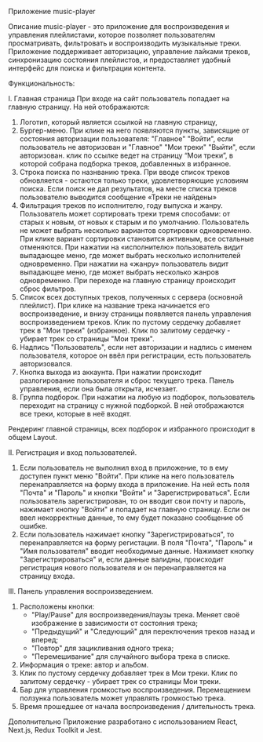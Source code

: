 Приложение music-player

Описание
music-player - это приложение для воспроизведения и управления плейлистами, которое позволяет пользователям просматривать, фильтровать и воспроизводить музыкальные треки. Приложение поддерживает авторизацию, управление лайками треков, синхронизацию состояния плейлистов, и предоставляет удобный интерфейс для поиска и фильтрации контента.

Функциональность:

I. Главная страница
При входе на сайт пользователь попадает на главную страницу.
На ней отображаются:
 1. Логотип, который является ссылкой на главную страницу,
 2. Бургер-меню. При клике на него появляются пункты, зависящие от состояния авторизации пользователя:
 "Главное"
 "Войти", если пользователь не авторизован и 
 "Главное"
 "Мои треки"
 "Выйти", если авторизован.
 клик по ссылке ведет на страницу “Мои треки”, в которой собрана подборка треков, добавленных в избранное.
3. Строка поиска по назнванию трека. При вводе список треков обновляется - остаются только треки, удовлетворяющие условиям поиска. Если поиск не дал результатов, на месте списка треков пользователю выводится сообщение «Треки не найдены»
4. Фильтрация треков по исполнителю, году выпуска и жанру.
Пользователь может сортировать треки тремя способами: от старых к новым, от новых к старым и по умолчанию. Пользователь не может выбрать несколько вариантов сортировки одновременно. При клике вариант сортировки становится активным, все остальные отменяются.
При нажатии на «исполнителю» пользователь видит выпадающее меню, где может выбрать несколько исполнителей одновременно.
При нажатии на «жанру» пользователь видит выпадающее меню, где может выбрать несколько жанров одновременно.
При переходе на главную страницу происходит сброс фильтров.
5. Список всех доступных треков, полученных с сервера (основной плейлист).
При клике на название трека начинается его воспроизведение, и внизу страницы появляется панель управления воспроизведением треков.
Клик по пустому сердечку добавляет трек в "Мои треки" (избранное).
Клик по залитому сердечку - убирает трек со страницы "Мои треки".
6. Надпись "Пользователь", если нет авторизации и надпись с именем пользователя, которое он ввёл при регистрации, есть пользователь авторизовался.
7. Кнопка выхода из аккаунта. При нажатии происходит разлогирование пользователя и сброс текущего трека. Панель управления, если она была открыта, исчезает.
8. Группа подборок.
При нажатии на любую из подборок, пользователь переходит на страницу с нужной подборкой. 
В ней отображаются все треки, которые в неё входят.

Рендеринг главной страницы, всех подборок и избранного происходит в общем Layout.


II. Регистрация и вход пользователей.
1. Если пользователь не выполнил вход в приложение, то в ему доступен пункт меню "Войти". При клике на него пользователь перенаправляется на форму входа в приложение. На ней есть поля "Почта" и "Пароль" и кнопки "Войти" и "Зарегистрироваться".
Если пользователь зарегистрирован, то он вводит свои почту и пароль, нажимает кнопку "Войти" и попадает на главную страницу.
Если он ввел некорректные данные, то ему будет показано сообщение об ошибке.
2. Если пользователь нажимает кнопку "Зарегистрироваться", то перенаправляется на форму регистации. В поля "Почта", "Пароль" и "Имя пользователя" вводит необходимые данные. Нажимает кнопку "Зарегистрироваться" и, если данные валидны, происходит регистрация нового пользователя и он перенаправляется на страницу входа.

III. Панель управления воспроизведением.
1. Расположены кнопки:
    - "Play/Pause"  для воспроизведения/паузы трека. Меняет своё изображение в зависимости от состояния трека;
    - "Предыдущий" и "Следующий" для переключения треков назад и вперед;
    - "Повтор" для зацикливания одного трека;
    - "Перемешивание" для случайного выбора трека в списке.
2. Информация о треке: автор и альбом.
3. Клик по пустому сердечку добавляет трек в Мои треки. Клик по залитому сердечку - убирает трек со страницы Мои треки.
4. Бар для управления громкостью воспроизведения. Перемещением ползунка пользователь может управлять громкостью трека.
5. Время прошедшее от начала воспроизведения / длительность трека.


Дополнительно
Приложение разработано с использованием React, Next.js, Redux Toolkit и Jest.
